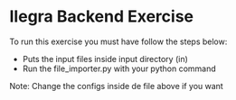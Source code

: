 # Ilegra Backend Exercise

To run this exercise you must have follow the steps below:

* Puts the input files inside input directory (in)
* Run the file_importer.py with your python command

Note: Change the configs inside de file above if you want

